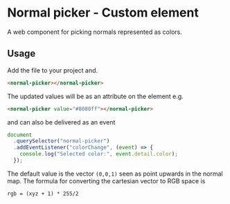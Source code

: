 # Normal picker - Custom element

A web component for picking normals represented as colors.

## Usage

Add the file to your project and.

```html
<normal-picker></normal-picker>
```

The updated values will be as an attribute on the element e.g.

```html
<normal-picker value="#8080ff"></normal-picker>
```

and can also be delivered as an event

```javascript
document
  .querySelector("normal-picker")
  .addEventListener("colorChange", (event) => {
    console.log("Selected color:", event.detail.color);
  });
```

The default value is the vector `(0,0,1)` seen as point upwards in the normal map. The formula for converting the cartesian vector to RGB space is

```
rgb = (xyz + 1) * 255/2
```
